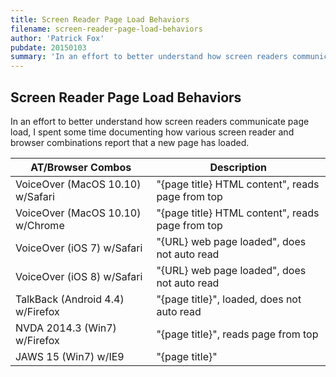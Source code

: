 ```yaml
---
title: Screen Reader Page Load Behaviors
filename: screen-reader-page-load-behaviors
author: 'Patrick Fox'
pubdate: 20150103
summary: 'In an effort to better understand how screen readers communicate page load, I spent some time documenting how various screen reader and browser combinations report that a new page has loaded.'
---
```


<h2 data-page-title="Screen Reader Page Load Behaviors">Screen Reader Page Load Behaviors</h2>

In an effort to better understand how screen readers communicate page load, I spent some time documenting how various screen reader and browser combinations report that a new page has loaded.

| AT/Browser Combos					| Description
|-----------------------------------|---------------
| VoiceOver (MacOS 10.10) w/Safari	| "{page title} HTML content", reads page from top
| VoiceOver (MacOS 10.10) w/Chrome	| "{page title} HTML content", reads page from top
| VoiceOver (iOS 7) w/Safari		| "{URL} web page loaded", does not auto read
| VoiceOver (iOS 8) w/Safari		| "{URL} web page loaded", does not auto read
| TalkBack (Android 4.4) w/Firefox	| "{page title}", loaded, does not auto read
| NVDA 2014.3 (Win7) w/Firefox		| "{page title}", reads page from top
| JAWS 15 (Win7) w/IE9				| "{page title}"


